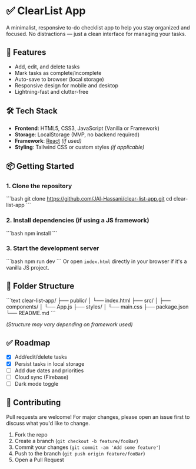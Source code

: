 # ✅ ClearList App

A minimalist, responsive to-do checklist app to help you stay organized and focused. No distractions — just a clean interface for managing your tasks.

## 🚀 Features

- Add, edit, and delete tasks
- Mark tasks as complete/incomplete
- Auto-save to browser (local storage)
- Responsive design for mobile and desktop
- Lightning-fast and clutter-free

## 🛠️ Tech Stack

- **Frontend**: HTML5, CSS3, JavaScript (Vanilla or Framework)
- **Storage**: LocalStorage (MVP, no backend required)
- **Framework**: [React](https://reactjs.org/) *(if used)*
- **Styling**: Tailwind CSS or custom styles *(if applicable)*

## 📦 Getting Started

### 1. Clone the repository
\`\`\`bash
git clone https://github.com/JAl-Hassani/clear-list-app.git
cd clear-list-app
\`\`\`

### 2. Install dependencies (if using a JS framework)
\`\`\`bash
npm install
\`\`\`

### 3. Start the development server
\`\`\`bash
npm run dev
\`\`\`
Or open `index.html` directly in your browser if it's a vanilla JS project.

## 📁 Folder Structure

\`\`\`text
clear-list-app/
├── public/
│   └── index.html
├── src/
│   ├── components/
│   └── App.js
├── styles/
│   └── main.css
├── package.json
└── README.md
\`\`\`

*(Structure may vary depending on framework used)*

## ✅ Roadmap

- [x] Add/edit/delete tasks
- [x] Persist tasks in local storage
- [ ] Add due dates and priorities
- [ ] Cloud sync (Firebase)
- [ ] Dark mode toggle

## 🧪 Contributing

Pull requests are welcome! For major changes, please open an issue first to discuss what you'd like to change.

1. Fork the repo
2. Create a branch (`git checkout -b feature/fooBar`)
3. Commit your changes (`git commit -am 'Add some feature'`)
4. Push to the branch (`git push origin feature/fooBar`)
5. Open a Pull Request
